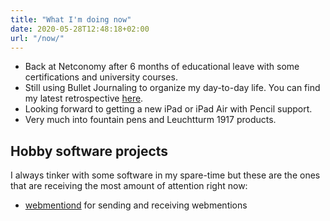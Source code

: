 ```yaml
---
title: "What I'm doing now"
date: 2020-05-28T12:48:18+02:00
url: "/now/"
---
```


- Back at Netconomy after 6 months of educational leave with some
  certifications and university courses.
- Still using Bullet Journaling to organize my day-to-day life. You can find my
  latest retrospective
  [here](/weblog/2020/09/13/six-months-of-bullet-journaling/).
- Looking forward to getting a new iPad or iPad Air with Pencil support.
- Very much into fountain pens and Leuchtturm 1917 products.


## Hobby software projects

I always tinker with some software in my spare-time but these are the ones that
are receiving the most amount of attention right now:

- [webmentiond][] for sending and receiving webmentions

[webmentiond]: https://github.com/zerok/webmentiond
